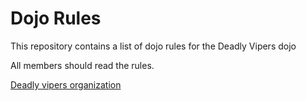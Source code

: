 Dojo Rules
==========

This repository contains a list of dojo rules for the Deadly Vipers dojo

All members should read the rules.

[Deadly vipers organization](https://github.com/deadlyvipers)
